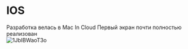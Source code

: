 # IOS
Разработка велась в Mac In Cloud
Первый экран почти полностью реализован  
![1JbIBWaoT3o](https://github.com/ValeriaGubanova/IOS/assets/90860233/3ee0f99d-becc-4247-9819-670a46493e6e)
